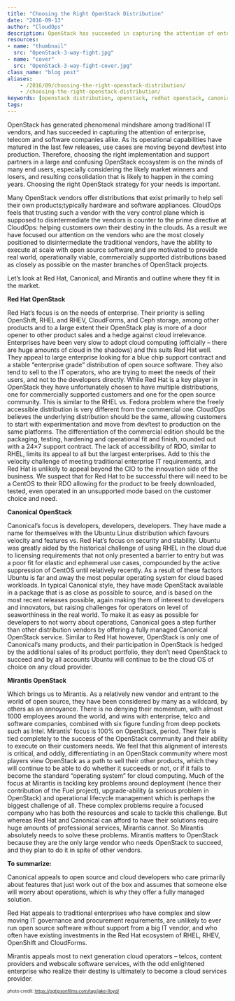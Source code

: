 ```yaml
---
title: "Choosing the Right OpenStack Distribution"
date: "2016-09-13"
author: "CloudOps"
description: OpenStack has succeeded in capturing the attention of enterprises, telecoms and software companies. Which distribution to choose?
resources:
- name: "thumbnail"
  src: "OpenStack-3-way-fight.jpg"
- name: "cover"
  src: "OpenStack-3-way-fight-cover.jpg"
class_name: "blog post"
aliases:
    - /2016/09/choosing-the-right-openstack-distribution/
    - /choosing-the-right-openstack-distribution/
keywords: [openstack distribution, openstack, redhat openstack, canonical openstack, mirantis openstack]
tags:
---
```


<p>OpenStack has generated phenomenal mindshare among traditional IT vendors, and has succeeded in capturing the attention of enterprise, telecom and software companies alike. As its operational capabilities have matured in the last few releases, use cases are moving beyond dev/test into production. Therefore, choosing the right implementation and support partners in a large and confusing OpenStack ecosystem is on the minds of many end users, especially considering the likely market winners and losers, and resulting consolidation that is likely to happen in the coming years. Choosing the right OpenStack strategy for your needs is important.</p><p>Many OpenStack vendors offer distributions that exist primarily to help sell their own products;typically hardware and software appliances. CloudOps feels that trusting such a vendor with the very control plane which is supposed to disintermediate the vendors is counter to the prime directive at CloudOps: helping customers own their destiny in the clouds. As a result we have focused our attention on the vendors who are the most closely positioned to disintermediate the traditional vendors, have the ability to execute at scale with open source software,and are motivated to provide real world, operationally viable, commercially supported distributions based as closely as possible on the master branches of OpenStack projects.</p><p>Let’s look at Red Hat, Canonical, and Mirantis and outline where they fit in the market.</p><p><strong>Red Hat OpenStack</strong></p><p>Red Hat’s focus is on the needs of enterprise. Their priority is selling OpenShift, RHEL and RHEV, CloudForms, and Ceph storage, among other products and to a large extent their OpenStack play is more of a door opener to other product sales and a hedge against cloud irrelevance. Enterprises have been very slow to adopt cloud computing (officially – there are huge amounts of cloud in the shadows) and this suits Red Hat well. They appeal to large enterprise looking for a blue chip support contract and a stable “enterprise grade” distribution of open source software. They also tend to sell to the IT operators, who are trying to meet the needs of their users, and not to the developers directly. While Red Hat is a key player in OpenStack they have unfortunately chosen to have multiple distributions, one for commercially supported customers and one for the open source community. This is similar to the RHEL vs. Fedora problem where the freely accessible distribution is very different from the commercial one. CloudOps believes the underlying distribution should be the same, allowing customers to start with experimentation and move from dev/test to production on the same platforms. The differentiation of the commercial edition should be the packaging, testing, hardening and operational fit and finish, rounded out with a 24×7 support contract. The lack of accessibility of RDO, similar to RHEL, limits its appeal to all but the largest enterprises. Add to this the velocity challenge of meeting traditional enterprise IT requirements, and Red Hat is unlikely to appeal beyond the CIO to the innovation side of the business. We suspect that for Red Hat to be successful there will need to be a CentOS to their RDO allowing for the product to be freely downloaded, tested, even operated in an unsupported mode based on the customer choice and need.</p><p><strong>Canonical OpenStack</strong></p><p>Canonical’s focus is developers, developers, developers. They have made a name for themselves with the Ubuntu Linux distribution which favours velocity and features vs. Red Hat’s focus on security and stability. Ubuntu was greatly aided by the historical challenge of using RHEL in the cloud due to licensing requirements that not only presented a barrier to entry but was a poor fit for elastic and ephemeral use cases, compounded by the active suppression of CentOS until relatively recently. As a result of these factors Ubuntu is far and away the most popular operating system for cloud based workloads. In typical Canonical style, they have made OpenStack available in a package that is as close as possible to source, and is based on the most recent releases possible, again making them of interest to developers and innovators, but raising challenges for operators on level of seaworthiness in the real world. To make it as easy as possible for developers to not worry about operations, Canonical goes a step further than other distribution vendors by offering a fully managed Canonical OpenStack service. Similar to Red Hat however, OpenStack is only one of Canonical’s many products, and their participation in OpenStack is hedged by the additional sales of its product portfolio, they don’t need OpenStack to succeed and by all accounts Ubuntu will continue to be the cloud OS of choice on any cloud provider.</p><p><strong>Mirantis OpenStack</strong></p><p>Which brings us to Mirantis. As a relatively new vendor and entrant to the world of open source, they have been considered by many as a wildcard, by others as an annoyance. There is no denying their momentum, with almost 1000 employees around the world, and wins with enterprise, telco and software companies, combined with six figure funding from deep pockets such as Intel. Mirantis’ focus is 100% on OpenStack, period. Their fate is tied completely to the success of the OpenStack community and their ability to execute on their customers needs. We feel that this alignment of interests is critical, and oddly, differentiating in an OpenStack community where most players view OpenStack as a path to sell their other products, which they will continue to be able to do whether it succeeds or not, or if it fails to become the standard “operating system” for cloud computing. Much of the focus at Mirantis is tackling key problems around deployment (hence their contribution of the Fuel project), upgrade-ability (a serious problem in OpenStack) and operational lifecycle management which is perhaps the biggest challenge of all. These complex problems require a focused company who has both the resources and scale to tackle this challenge. But whereas Red Hat and Canonical can afford to have their solutions require huge amounts of professional services, Mirantis cannot. So Mirantis absolutely needs to solve these problems. Mirantis matters to OpenStack because they are the only large vendor who needs OpenStack to succeed, and they plan to do it in spite of other vendors.</p><p><strong>To summarize:</strong></p><p>Canonical appeals to open source and cloud developers who care primarily about features that just work out of the box and assumes that someone else will worry about operations, which is why they offer a fully managed solution.</p><p>Red Hat appeals to traditional enterprises who have complex and slow moving IT governance and procurement requirements, are unlikely to ever run open source software without support from a big IT vendor, and who often have existing investments in the Red Hat ecosystem of RHEL, RHEV, OpenShift and CloudForms.</p><p>Mirantis appeals most to next generation cloud operators – telcos, content providers and webscale software services, with the odd enlightened enterprise who realize their destiny is ultimately to become a cloud services provider.</p><p><font size="1">photo credit: <a href="https://pgtipsonfilms.com/tag/jake-lloyd/" target="_blank">https://pgtipsonfilms.com/tag/jake-lloyd/</a></font></p>